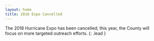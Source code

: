 ```yaml
---
layout: home
title: 2018 Expo Cancelled
---
```


The 2018 Hurricane Expo has been cancelled; this year, the County will focus on more targeted outreach efforts.
{: .lead }
